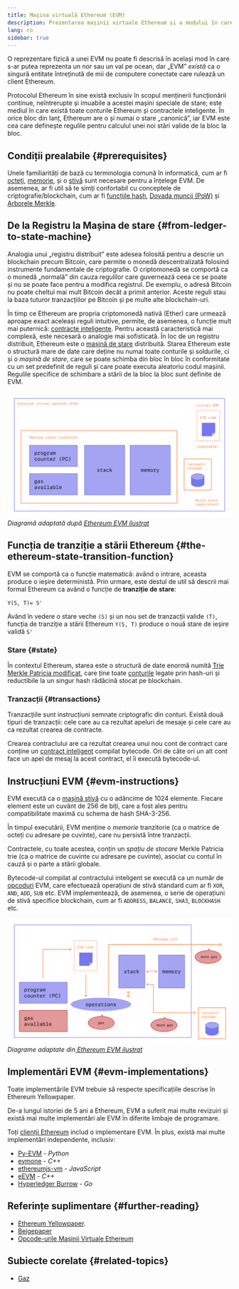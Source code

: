 ```yaml
---
title: Mașina virtuală Ethereum (EVM)
description: Prezentarea mașinii virtuale Ethereum și a modului în care aceasta se referă la stare, tranzacții și contracte inteligente.
lang: ro
sidebar: true
---
```


O reprezentare fizică a unei EVM nu poate fi descrisă în același mod în care s-ar putea reprezenta un nor sau un val pe ocean, dar „EVM” _există_ ca o singură entitate întreținută de mii de computere conectate care rulează un client Ethereum.

Protocolul Ethereum în sine există exclusiv în scopul menținerii funcționării continue, neîntrerupte și imuabile a acestei mașini speciale de stare; este mediul în care există toate conturile Ethereum și contractele inteligente. În orice bloc din lanț, Ethereum are o și numai o stare „canonică”, iar EVM este cea care definește regulile pentru calculul unei noi stări valide de la bloc la bloc.

## Condiții prealabile {#prerequisites}

Unele familiarități de bază cu terminologia comună în informatică, cum ar fi [octeți](https://en.wikipedia.org/wiki/Byte), [memorie](https://en.wikipedia.org/wiki/Computer_memory), și o [stivă](<https://en.wikipedia.org/wiki/Stack_(abstract_data_type)>) sunt necesare pentru a înțelege EVM. De asemenea, ar fi util să te simți confortabil cu conceptele de criptografie/blockchain, cum ar fi [funcțiile hash](https://en.wikipedia.org/wiki/Cryptographic_hash_function), [Dovada muncii (PoW)](https://en.wikipedia.org/wiki/Proof_of_work) și [Arborele Merkle](https://en.wikipedia.org/wiki/Proof_of_work).

## De la Registru la Mașina de stare {#from-ledger-to-state-machine}

Analogia unui „registru distribuit” este adesea folosită pentru a descrie un blockchain precum Bitcoin, care permite o monedă descentralizată folosind instrumente fundamentale de criptografie. O criptomonedă se comportă ca o monedă „normală” din cauza regulilor care guvernează ceea ce se poate și nu se poate face pentru a modifica registrul. De exemplu, o adresă Bitcoin nu poate cheltui mai mult Bitcoin decât a primit anterior. Aceste reguli stau la baza tuturor tranzacțiilor pe Bitcoin și pe multe alte blockchain-uri.

În timp ce Ethereum are propria criptomonedă nativă (Ether) care urmează aproape exact aceleași reguli intuitive, permite, de asemenea, o funcție mult mai puternică: [contracte inteligente](/developers/docs/smart-contracts/). Pentru această caracteristică mai complexă, este necesară o analogie mai sofisticată. În loc de un registru distribuit, Ethereum este o [mașină de stare](https://en.wikipedia.org/wiki/Finite-state_machine) distribuită. Starea Ethereum este o structură mare de date care deține nu numai toate conturile și soldurile, ci și o _mașină de stare_, care se poate schimba din bloc în bloc în conformitate cu un set predefinit de reguli și care poate executa aleatoriu codul mașinii. Regulile specifice de schimbare a stării de la bloc la bloc sunt definite de EVM.

![O diagramă care prezintă alcătuirea EVM](../../../../../developers/docs/evm/evm.png) _Diagramă adaptată după [Ethereum EVM ilustrat](https://takenobu-hs.github.io/downloads/ethereum_evm_illustrated.pdf)_

## Funcția de tranziție a stării Ethereum {#the-ethereum-state-transition-function}

EVM se comportă ca o funcție matematică: având o intrare, aceasta produce o ieșire deterministă. Prin urmare, este destul de util să descrii mai formal Ethereum ca având o funcție de **tranziție de stare**:

```
Y(S, T)= S'
```

Având în vedere o stare veche `(S)` și un nou set de tranzacții valide `(T)`, funcția de tranziție a stării Ethereum `Y(S, T)` produce o nouă stare de ieșire validă `S'`

### Stare {#state}

În contextul Ethereum, starea este o structură de date enormă numită [Trie Merkle Patricia modificat](https://eth.wiki/en/fundamentals/patricia-tree), care ține toate [conturile](/developers/docs/accounts/) legate prin hash-uri și reductibile la un singur hash rădăcină stocat pe blockchain.

### Tranzacții {#transactions}

Tranzacțiile sunt instrucțiuni semnate criptografic din conturi. Există două tipuri de tranzacții: cele care au ca rezultat apeluri de mesaje și cele care au ca rezultat crearea de contracte.

Crearea contractului are ca rezultat crearea unui nou cont de contract care conține un [contract inteligent](/developers/docs/smart-contracts/anatomy/) compilat bytecode. Ori de câte ori un alt cont face un apel de mesaj la acest contract, el îi execută bytecode-ul.

## Instrucțiuni EVM {#evm-instructions}

EVM execută ca o [mașină stivă](https://en.wikipedia.org/wiki/Stack_machine) cu o adâncime de 1024 elemente. Fiecare element este un cuvânt de 256 de biți, care a fost ales pentru compatibilitate maximă cu schema de hash SHA-3-256.

În timpul executării, EVM menține o _memorie_ tranzitorie (ca o matrice de octeți cu adresare pe cuvinte), care nu persistă între tranzacții.

Contractele, cu toate acestea, conțin un _spațiu de stocare_ Merkle Patricia trie (ca o matrice de cuvinte cu adresare pe cuvinte), asociat cu contul în cauză și o parte a stării globale.

Bytecode-ul compilat al contractului inteligent se execută ca un număr de [opcoduri](https://www.ethervm.io/) EVM, care efectuează operațiuni de stivă standard cum ar fi `XOR`, `AND`, `ADD`, `SUB` etc. EVM implementează, de asemenea, o serie de operațiuni de stivă specifice blockchain, cum ar fi `ADDRESS`, `BALANCE`, `SHA3`, `BLOCKHASH` etc.

![O diagramă care arată unde este necesar gaz pentru operațiunile EVM](../../../../../developers/docs/gas/gas.png) _Diagrame adaptate din[ Ethereum EVM ilustrat](https://takenobu-hs.github.io/downloads/ethereum_evm_illustrated.pdf)_

## Implementări EVM {#evm-implementations}

Toate implementările EVM trebuie să respecte specificațiile descrise în Ethereum Yellowpaper.

De-a lungul istoriei de 5 ani a Ethereum, EVM a suferit mai multe revizuiri și există mai multe implementări ale EVM în diferite limbaje de programare.

Toți [clienții Ethereum](/developers/docs/nodes-and-clients/#clients) includ o implementare EVM. În plus, există mai multe implementări independente, inclusiv:

- [Py-EVM](https://github.com/ethereum/py-evm) - _Python_
- [evmone](https://github.com/ethereum/evmone) - _C++_
- [ethereumjs-vm](https://github.com/ethereumjs/ethereumjs-vm) - _JavaScript_
- [eEVM](https://github.com/microsoft/eevm) - _C++_
- [Hyperledger Burrow](https://github.com/hyperledger/burrow) - _Go_

## Referințe suplimentare {#further-reading}

- [Ethereum Yellowpaper](https://ethereum.github.io/yellowpaper/paper.pdf).
- [Beigepaper](https://github.com/chronaeon/beigepaper)
- [Opcode-urile Mașinii Virtuale Ethereum](https://www.ethervm.io/)

## Subiecte corelate {#related-topics}

- [Gaz](/developers/docs/gas/)
